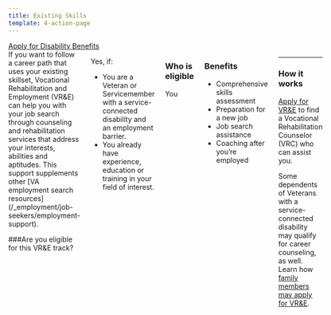 ```yaml
---
title: Existing Skills
template: 4-action-page
---
```


<div class="main" role="main" markdown="0">

<div class="action-bar">
  <div class="row">
    <div class="small-12 columns">
      <a class="usa-button-primary va-button-primary" href="/disability-benefits/apply-for-benefits/">Apply for Disability Benefits</a>
    </div>
  </div>
</div>

<div class="section one" markdown="0">
<div class="primary" markdown="0">
<div class="row" markdown="0">
<div class="small-12 medium-8 columns">


<div markdown="1">
If you want to follow a career path that uses your existing skillset, Vocational Rehabilitation and Employment (VR&E) can help you with your job search through counseling and rehabilitation services that address your interests, abilities and aptitudes. This support supplements other [VA employment search resources](/_employment/job-seekers/employment-support).

###Are you eligible for this VR&E track?

</div>

<div markdown="1">

Yes, if:
- You are a Veteran or Servicemember with a service-connected disability and an employment barrier. 
- You already have experience, education or training in your field of interest.
</div>

<div markdown="1">

### Who is eligible
You 
</div>

<div markdown="1">

### Benefits
- Comprehensive skills assessment
- Preparation for a new job
- Job search assistance
- Coaching after you’re employed

</div>

<div markdown="1">

---------------------------------------------

### How it works
[Apply for VR&E](/vre/service-disabled/apply-vre) to find a Vocational Rehabilitation Counselor (VRC) who can assist you.

Some dependents of Veterans with a service-connected disability may qualify for career counseling, as well. Learn how [family members may apply for VR&E](/vre/family/family-members).
</div>

</div>
</div>
</div>
</div>

